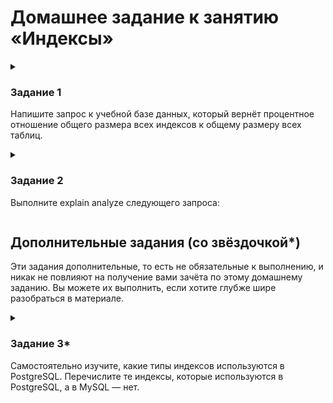 # Домашнее задание к занятию «Индексы»

<!--

### Инструкция по выполнению домашнего задания

1. Сделайте fork [репозитория c шаблоном решения](https://github.com/netology-code/sys-pattern-homework) к себе в Github и переименуйте его по названию или номеру занятия, например, https://github.com/имя-вашего-репозитория/gitlab-hw или https://github.com/имя-вашего-репозитория/8-03-hw).
2. Выполните клонирование этого репозитория к себе на ПК с помощью команды `git clone`.
3. Выполните домашнее задание и заполните у себя локально этот файл README.md:
   - впишите вверху название занятия и ваши фамилию и имя;
   - в каждом задании добавьте решение в требуемом виде: текст/код/скриншоты/ссылка;
   - для корректного добавления скриншотов воспользуйтесь инструкцией [«Как вставить скриншот в шаблон с решением»](https://github.com/netology-code/sys-pattern-homework/blob/main/screen-instruction.md);
   - при оформлении используйте возможности языка разметки md. Коротко об этом можно посмотреть в [инструкции по MarkDown](https://github.com/netology-code/sys-pattern-homework/blob/main/md-instruction.md).
4. После завершения работы над домашним заданием сделайте коммит (`git commit -m "comment"`) и отправьте его на Github (`git push origin`).
5. Для проверки домашнего задания преподавателем в личном кабинете прикрепите и отправьте ссылку на решение в виде md-файла в вашем Github.
6. Любые вопросы задавайте в чате учебной группы и/или в разделе «Вопросы по заданию» в личном кабинете.

Желаем успехов в выполнении домашнего задания.

-->

<details>
  <summary>

### Задание 1

Напишите запрос к учебной базе данных, который вернёт процентное отношение общего размера всех индексов к общему размеру всех таблиц.

  </summary>

```
SELECT
    sum(index_length)/sum(data_length)*100 AS '% отношение Индексов к Данным'
FROM
    INFORMATION_SCHEMA.TABLES
;
```

|% отношение Индексов к Данным|
|-----------------------------|
|22.2667|

</details>

<details>
  <summary>

### Задание 2

Выполните explain analyze следующего запроса:

  </summary>

```sql
select distinct concat(c.last_name, ' ', c.first_name), sum(p.amount) over (partition by c.customer_id, f.title)
from payment p, rental r, customer c, inventory i, film f
where date(p.payment_date) = '2005-07-30' and p.payment_date = r.rental_date and r.customer_id = c.customer_id and i.inventory_id = r.inventory_id
```

  - перечислите узкие места

  - оптимизируйте запрос: внесите корректировки по использованию операторов, при необходимости добавьте индексы


```
-> Table scan on <temporary>  (cost=2.5..2.5 rows=0) (actual time=5086..5086 rows=391 loops=1)
    -> Temporary table with deduplication  (cost=0..0 rows=0) (actual time=5086..5086 rows=391 loops=1)
        -> Window aggregate with buffering: sum(payment.amount) OVER (PARTITION BY c.customer_id,f.title )   (actual time=2144..4905 rows=642000 loops=1)
            -> Sort: c.customer_id, f.title  (actual time=2144..2206 rows=642000 loops=1)
                -> Stream results  (cost=22.1e+6 rows=16.7e+6) (actual time=0.303..1511 rows=642000 loops=1)
                    -> Nested loop inner join  (cost=22.1e+6 rows=16.7e+6) (actual time=0.297..1305 rows=642000 loops=1)
                        -> Nested loop inner join  (cost=20.5e+6 rows=16.7e+6) (actual time=0.294..1149 rows=642000 loops=1)
                            -> Nested loop inner join  (cost=18.8e+6 rows=16.7e+6) (actual time=0.289..968 rows=642000 loops=1)
                                -> Inner hash join (no condition)  (cost=1.65e+6 rows=16.5e+6) (actual time=0.276..37.6 rows=634000 loops=1)
                                    -> Filter: (cast(p.payment_date as date) = '2005-07-30')  (cost=1.72 rows=16500) (actual time=0.0255..5.07 rows=634 loops=1)
                                        -> Table scan on p  (cost=1.72 rows=16500) (actual time=0.0174..3.56 rows=16044 loops=1)
                                    -> Hash
                                        -> Covering index scan on f using idx_title  (cost=103 rows=1000) (actual time=0.0284..0.181 rows=1000 loops=1)
                                -> Covering index lookup on r using rental_date (rental_date=p.payment_date)  (cost=0.938 rows=1.01) (actual time=937e-6..0.00134 rows=1.01 loops=634000)
                            -> Single-row index lookup on c using PRIMARY (customer_id=r.customer_id)  (cost=250e-6 rows=1) (actual time=136e-6..156e-6 rows=1 loops=642000)
                        -> Single-row covering index lookup on i using PRIMARY (inventory_id=r.inventory_id)  (cost=250e-6 rows=1) (actual time=104e-6..125e-6 rows=1 loops=642000)
```


|Таблица|Тип доступа|Возможные индексы|Индекс|Длина ключа индекса|Ссылка|Строки, исследованные за одно сканирование|
|---|---|---|---|---|---|---|
|film|индекс|idx_title|514| |1000|
|payment|ВСЕ| | | | |16500|
|rental|ref|rental_date, idx_fk_inventory_id, idx_fk_customer_id|rental_date|5|sakila.p.payment_date|1|
|customer|eq_ref|ПЕРВИЧНЫЙ|ПЕРВИЧНЫЙ|2|sakila.r.customer_id|1|
|inventory|eq_ref|ПЕРВИЧНЫЙ|ПЕРВИЧНЫЙ|3|sakila.r.inventory_id|1|

```
Table	Access type	Possible indexes	Index	Index key length	Ref	Rows examined per scan	Filtered	Scalability
f	index		idx_title	514		1000	100.00	O(n)
p	ALL					16500	100.00	O(n)
r	ref	rental_date, idx_fk_inventory_id, idx_fk_customer_id	rental_date	5	sakila.p.payment_date	1	100.00	O(log n)
c	eq_ref	PRIMARY	PRIMARY	2	sakila.r.customer_id	1	100.00	O(log n)
i	eq_ref	PRIMARY	PRIMARY	3	sakila.r.inventory_id	1	100.00	O(log n)
```

Анализ:

полные сканы таблицы

Доступ к следующим таблицам осуществляется с помощью полного сканирования таблицы. MySQL считывает все строки в этих таблицах.

Таблица p с 16500 строками, исследованными на одно сканирование.


полные сканы индекса

Доступ к следующим таблицам осуществляется с полным сканированием индекса. MySQL считывает весь индекс для этих таблиц.

Таблица f с индексом idx_title


Таблица f: MySQL использует индекс 'idx_title'.
Таблица r: Осуществляется доступ к совпадающим строкам. MySQL использует индекс «rental_date».
Таблица c: Доступ не более чем к одной строке из этой таблицы осуществляется с помощью индекса. MySQL использует ПЕРВИЧНЫЙ КЛЮЧ.
Таблица i: Доступ не более чем к одной строке из этой таблицы осуществляется с помощью индекса. MySQL использует ПЕРВИЧНЫЙ КЛЮЧ.


Оценка (экспериментальная!)
|Таблица|Количество строк|Расчетное количество строк|
|:---:|---:|---|
|f|1000|1000|
|p|16500|16500|
|r|1|1|
|c|1|1|
|i|1|1|

Коэффициент масштабирования задержки: ~ 1,00x

--


</details>

## Дополнительные задания (со звёздочкой*)
Эти задания дополнительные, то есть не обязательные к выполнению, и никак не повлияют на получение вами зачёта по этому домашнему заданию. Вы можете их выполнить, если хотите глубже шире разобраться в материале.

<details>
  <summary>

### Задание 3*

Самостоятельно изучите, какие типы индексов используются в PostgreSQL. Перечислите те индексы, которые используются в PostgreSQL, а в MySQL — нет.

  </summary>



*Приведите ответ в свободной форме.*

</details>


